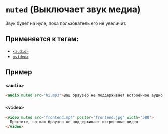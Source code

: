 # `muted` (Выключает звук медиа)

Звук будет на нуле, пока пользователь его не увеличит.

## Применяется к тегам:

- [`<audio>`](<../TAGS MEDIA/audio (АУДИО).md>)
- [`<video>`](<../TAGS MEDIA/video (ВИДЕО).md>)

## Пример

### `<audio>`

```html
<audio muted src="hi.mp3">Ваш браузер не поддерживает встроенное аудио.</audio>
```

### `<video>`

```html
<video muted src="frontend.mp4" poster="frontend.jpg" width="580">
  Простите, но ваш браузер не поддерживает встроенные видео.
</video>
```
